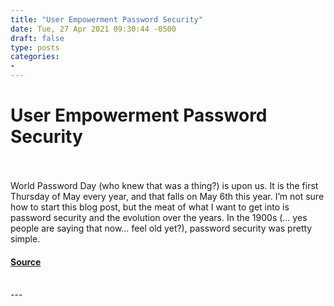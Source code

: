 ```yaml
---
title: "User Empowerment Password Security"
date: Tue, 27 Apr 2021 09:30:44 -0500
draft: false
type: posts
categories: 
- 
---
```

# User Empowerment Password Security

<br/>

<br/>
World Password Day (who knew that was a thing?) is upon us. It is the first Thursday of May every year, and that falls on May 6th this year. I’m not sure how to start this blog post, but the meat of what I want to get into is password security and the evolution over the years. In the 1900s (… yes people are saying that now… feel old yet?), password security was pretty simple.

#### [Source](https://malicious.link/posts/2021/user-empowerment-password-security/)

<br/>
---
